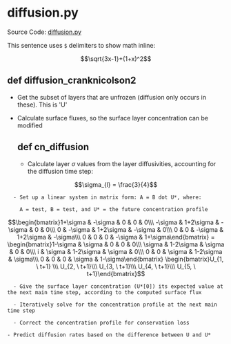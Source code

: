 # diffusion.py

Source Code:
[diffusion.py](https://github.com/jeremyaemmett/VU-MALM/blob/main/diffusion.py)

This sentence uses `$` delimiters to show math inline:  
```math
\sqrt{3x-1}+(1+x)^2
```

## def diffusion_cranknicolson2

  - Get the subset of layers that are unfrozen (diffusion only occurs in these). This is 'U'

  - Calculate surface fluxes, so the surface layer concentration can be modified

    ## def cn_diffusion

      - Calculate layer $\sigma$ values from the layer diffusivities, accounting for the diffusion time step:

```math
\sigma_{l} = \frac{3}{4}
```
      
      - Set up a linear system in matrix form: A = B dot U*, where:

        A = test, B = test, and U* = the future concentration profile

$$\begin{bmatrix}1+\sigma & -\sigma & 0 & 0 & 0\\\ -\sigma & 1+2\sigma & -\sigma & 0 & 0\\\ 0 & -\sigma & 1+2\sigma & -\sigma & 0\\\ 0 & 0 & -\sigma & 1+2\sigma & -\sigma\\\ 0 & 0 & 0 & -\sigma & 1+\sigma\end{bmatrix} = \begin{bmatrix}1-\sigma & \sigma & 0 & 0 & 0\\\ \sigma & 1-2\sigma & \sigma & 0 & 0\\\ i & \sigma & 1-2\sigma & \sigma & 0\\\ 0 & 0 & \sigma & 1-2\sigma & \sigma\\\ 0 & 0 & 0 & \sigma & 1-\sigma\end{bmatrix} \begin{bmatrix}U_{1, \ t+1} \\\ U_{2, \ t+1}\\\ U_{3, \ t+1}\\\ U_{4, \ t+1}\\\ U_{5, \ t+1}\end{bmatrix}$$ 

      - Give the surface layer concentration (U*[0]) its expected value at the next main time step, according to the computed surface flux
   
      - Iteratively solve for the concentration profile at the next main time step
   
      - Correct the concentration profile for conservation loss

    - Predict diffusion rates based on the difference between U and U*
   

